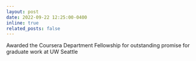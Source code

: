 ```yaml
---
layout: post
date: 2022-09-22 12:25:00-0400
inline: true
related_posts: false
---
```


Awarded the Coursera Department Fellowship for outstanding promise for graduate work at UW Seattle